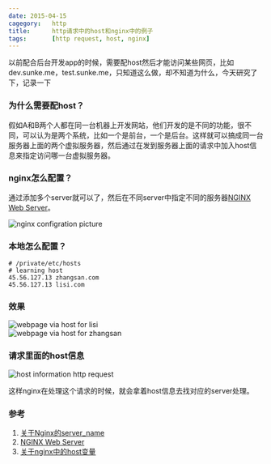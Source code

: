 ```yaml
---
date: 2015-04-15
cagegory:	http
title: 		http请求中的host和nginx中的例子
tags:		[http request, host, nginx]
---
```

以前配合后台开发app的时候，需要配host然后才能访问某些网页，比如dev.sunke.me，test.sunke.me，只知道这么做，却不知道为什么，今天研究了下，记录一下

<!--more-->

### 为什么需要配host？

假如A和B两个人都在同一台机器上开发网站，他们开发的是不同的功能，很不同，可以认为是两个系统，比如一个是前台，一个是后台。这样就可以搞成同一台服务器上面的两个虚拟服务器，然后通过在发到服务器上面的请求中加入host信息来指定访问哪一台虚拟服务器。

### nginx怎么配置？

通过添加多个server就可以了，然后在不同server中指定不同的服务器[NGINX Web Server]。

![nginx configration picture](/assets/images/nginx-configration.png)

### 本地怎么配置？

    # /private/etc/hosts
    # learning host
    45.56.127.13 zhangsan.com
    45.56.127.13 lisi.com

### 效果

![webpage via host for lisi](/assets/images/webpage-via-host-for-lisi.png)   
![webpage via host for zhangsan](/assets/images/webpage-via-host-for-zhangsan.png)

### 请求里面的host信息

![host information http request](/assets/images/host-information-http-request.png)

这样nginx在处理这个请求的时候，就会拿着host信息去找对应的server处理。

### 参考

1. [关于Nginx的server_name](http://onlyzq.blog.51cto.com/1228/535279)   
2. [NGINX Web Server][NGINX Web Server]   
3. [关于nginx中的host变量](http://ju.outofmemory.cn/entry/79388)

[NGINX Web Server]: http://nginx.com/resources/admin-guide/web-server/